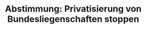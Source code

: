 ---
layout: abstimmung
title: "Abstimmung: Privatisierung von Bundesliegenschaften stoppen"
categories:
 - Haushalt
tags:
 - Liegenschaften
 - Wohnen
 - Immobilien
abstimmung:
 legislaturperiode: 18
 bundestagssitzung: 193
 abstimmung: 2
links:
 - title: https://www.bundestag.de/parlament/plenum/abstimmung/abstimmung?id=420
   url: https://www.bundestag.de/parlament/plenum/abstimmung/abstimmung?id=420
data:
 - title: Abstimmungsergebnis 20160929_2-data.pdf
   url: /res/abstimmungsliste/20160929_2-data.pdf
 - title: Abstimmungsergebnis 20160929_2_xls-data.csv
   url: /res/abstimmungsliste/analyses/20160929_2_xls-data.csv
documents:
 - title: Drucksache 18/04419.pdf
   url: http://dip21.bundestag.de/dip21/btd/18/044/1804419.pdf
   local: /res/abstimmungsdaten/018-193-02/1804419.pdf
 - title: Drucksache 18/06686.pdf
   url: http://dip21.bundestag.de/dip21/btd/18/066/1806686.pdf
   local: /res/abstimmungsdaten/018-193-02/1806686.pdf
preview: |
     Deutscher Bundestag
    
     193. Sitzung des Deutschen Bundestages
     am Donnerstag, 29.September 2016
    
     Endgültiges Ergebnis der Namentlichen Abstimmung Nr. 2
    
     Beschlussempfehlung des Haushaltsausschusses (8. Ausschuss)
     zu dem Antrag der Abgeordneten Dr. Gesine Lötzsch, Heidrun Bluhm, Caren Lay, weiterer
     Abgeordneter und der Fraktion DIE LINKE.
     Privatisierung von Bundesliegenschaften stoppen - Liegenschaftspolitik des Bundes
     nachhaltig reformieren
     - Drucksachen 18/4419 und 18/6686 -
    
     Abgegebene Stimmen insgesamt:
    
     580
    
     Nicht abgegebene Stimmen:
     Ja-Stimmen:
    
     50
     466
    
     Nein-Stimmen:
    
     57
    
     Enthaltungen:
    
     57
    
     Ungültige:
    
     Berlin, den 29.09.2016
    
     0
    
     Beginn: 12:23
     Ende: 12:25
---
